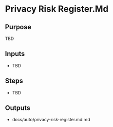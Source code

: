 # Privacy Risk Register.Md

## Purpose

TBD

## Inputs

- TBD

## Steps

- TBD

## Outputs

- docs/auto/privacy-risk-register.md.md
